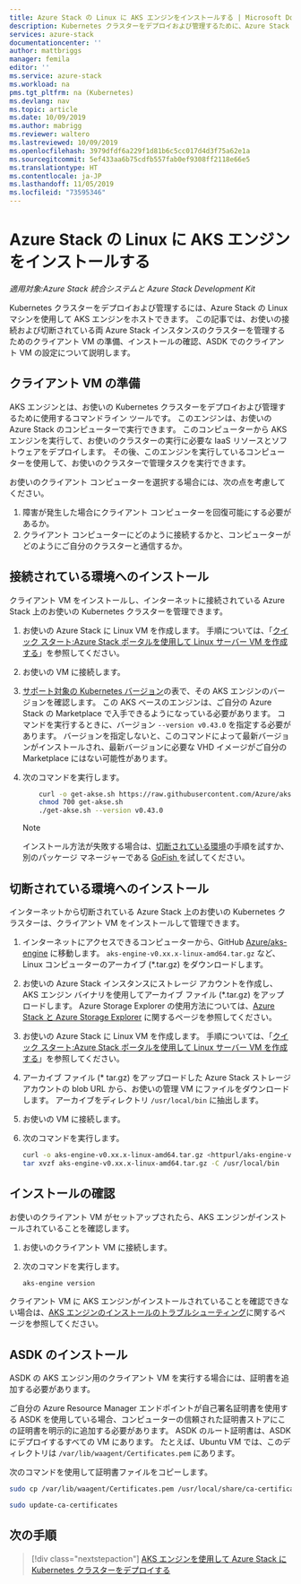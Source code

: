 ```yaml
---
title: Azure Stack の Linux に AKS エンジンをインストールする | Microsoft Docs
description: Kubernetes クラスターをデプロイおよび管理するために、Azure Stack の Linux マシンを使用して AKS エンジンをホストする方法について説明します。
services: azure-stack
documentationcenter: ''
author: mattbriggs
manager: femila
editor: ''
ms.service: azure-stack
ms.workload: na
pms.tgt_pltfrm: na (Kubernetes)
ms.devlang: nav
ms.topic: article
ms.date: 10/09/2019
ms.author: mabrigg
ms.reviewer: waltero
ms.lastreviewed: 10/09/2019
ms.openlocfilehash: 3979dfdf6a229f1d81b6c5cc017d4d3f75a62e1a
ms.sourcegitcommit: 5ef433aa6b75cdfb557fab0ef9308ff2118e66e5
ms.translationtype: HT
ms.contentlocale: ja-JP
ms.lasthandoff: 11/05/2019
ms.locfileid: "73595346"
---
```

# <a name="install-the-aks-engine-on-linux-in-azure-stack"></a>Azure Stack の Linux に AKS エンジンをインストールする

*適用対象:Azure Stack 統合システムと Azure Stack Development Kit*

Kubernetes クラスターをデプロイおよび管理するには、Azure Stack の Linux マシンを使用して AKS エンジンをホストできます。 この記事では、お使いの接続および切断されている両 Azure Stack インスタンスのクラスターを管理するためのクライアント VM の準備、インストールの確認、ASDK でのクライアント VM の設定について説明します。

## <a name="prepare-the-client-vm"></a>クライアント VM の準備

AKS エンジンとは、お使いの Kubernetes クラスターをデプロイおよび管理するために使用するコマンドライン ツールです。 このエンジンは、お使いの Azure Stack のコンピューターで実行できます。 このコンピューターから AKS エンジンを実行して、お使いのクラスターの実行に必要な IaaS リソースとソフトウェアをデプロイします。 その後、このエンジンを実行しているコンピューターを使用して、お使いのクラスターで管理タスクを実行できます。

お使いのクライアント コンピューターを選択する場合には、次の点を考慮してください。

1. 障害が発生した場合にクライアント コンピューターを回復可能にする必要があるか。
2. クライアント コンピューターにどのように接続するかと、コンピューターがどのようにご自分のクラスターと通信するか。

## <a name="install-in-a-connected-environment"></a>接続されている環境へのインストール

クライアント VM をインストールし、インターネットに接続されている Azure Stack 上のお使いの Kubernetes クラスターを管理できます。

1. お使いの Azure Stack に Linux VM を作成します。 手順については、「[クイック スタート:Azure Stack ポータルを使用して Linux サーバー VM を作成する](https://docs.microsoft.com/azure-stack/user/azure-stack-quick-linux-portal)」を参照してください。
2. お使いの VM に接続します。
3. [サポート対象の Kubernetes バージョン](https://github.com/Azure/aks-engine/blob/master/docs/topics/azure-stack.md#supported-kubernetes-versions)の表で、その AKS エンジンのバージョンを確認します。 この AKS ベースのエンジンは、ご自分の Azure Stack の Marketplace で入手できるようになっている必要があります。 コマンドを実行するときに、バージョン `--version v0.43.0` を指定する必要があります。 バージョンを指定しないと、このコマンドによって最新バージョンがインストールされ、最新バージョンに必要な VHD イメージがご自分の Marketplace にはない可能性があります。
4. 次のコマンドを実行します。

    ```bash  
        curl -o get-akse.sh https://raw.githubusercontent.com/Azure/aks-engine/master/scripts/get-akse.sh
        chmod 700 get-akse.sh
        ./get-akse.sh --version v0.43.0
    ```

    > [!Note]  
    > インストール方法が失敗する場合は、[切断されている環境](#install-in-a-disconnected-environment)の手順を試すか、別のパッケージ マネージャーである [GoFish ](azure-stack-kubernetes-aks-engine-troubleshoot.md#try-gofish)を試してください。

## <a name="install-in-a-disconnected-environment"></a>切断されている環境へのインストール

インターネットから切断されている Azure Stack 上のお使いの Kubernetes クラスターは、クライアント VM をインストールして管理できます。

1.  インターネットにアクセスできるコンピューターから、GitHub [Azure/aks-engine](https://github.com/Azure/aks-engine/releases/latest) に移動します。 `aks-engine-v0.xx.x-linux-amd64.tar.gz` など、Linux コンピューターのアーカイブ (*.tar.gz) をダウンロードします。

2.  お使いの Azure Stack インスタンスにストレージ アカウントを作成し、AKS エンジン バイナリを使用してアーカイブ ファイル (*.tar.gz) をアップロードします。 Azure Storage Explorer の使用方法については、[Azure Stack と Azure Storage Explorer](https://docs.microsoft.com/azure-stack/user/azure-stack-storage-connect-se) に関するページを参照してください。

3. お使いの Azure Stack に Linux VM を作成します。 手順については、「[クイック スタート:Azure Stack ポータルを使用して Linux サーバー VM を作成する](https://docs.microsoft.com/azure-stack/user/azure-stack-quick-linux-portal)」を参照してください。

3.  アーカイブ ファイル (* tar.gz) をアップロードした Azure Stack ストレージ アカウントの blob URL から、お使いの管理 VM にファイルをダウンロードします。 アーカイブをディレクトリ `/usr/local/bin` に抽出します。

4. お使いの VM に接続します。

5.  次のコマンドを実行します。

    ```bash  
    curl -o aks-engine-v0.xx.x-linux-amd64.tar.gz <httpurl/aks-engine-v0.xx.x-linux-amd64.tar.gz>
    tar xvzf aks-engine-v0.xx.x-linux-amd64.tar.gz -C /usr/local/bin
    ```

## <a name="verify-the-installation"></a>インストールの確認

お使いのクライアント VM がセットアップされたら、AKS エンジンがインストールされていることを確認します。

1. お使いのクライアント VM に接続します。
2. 次のコマンドを実行します。

    ```bash  
    aks-engine version
    ```

クライアント VM に AKS エンジンがインストールされていることを確認できない場合は、[AKS エンジンのインストールのトラブルシューティング](azure-stack-kubernetes-aks-engine-troubleshoot.md)に関するページを参照してください。


## <a name="asdk-installation"></a>ASDK のインストール

ASDK の AKS エンジン用のクライアント VM を実行する場合には、証明書を追加する必要があります。

ご自分の Azure Resource Manager エンドポイントが自己署名証明書を使用する ASDK を使用している場合、コンピューターの信頼された証明書ストアにこの証明書を明示的に追加する必要があります。 ASDK のルート証明書は、ASDK にデプロイするすべての VM にあります。 たとえば、Ubuntu VM では、このディレクトリは `/var/lib/waagent/Certificates.pem` にあります。 

次のコマンドを使用して証明書ファイルをコピーします。

```bash
sudo cp /var/lib/waagent/Certificates.pem /usr/local/share/ca-certificates/azurestackca.crt

sudo update-ca-certificates
```

## <a name="next-steps"></a>次の手順

> [!div class="nextstepaction"]
> [AKS エンジンを使用して Azure Stack に Kubernetes クラスターをデプロイする](azure-stack-kubernetes-aks-engine-deploy-cluster.md)